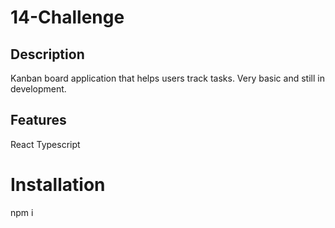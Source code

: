 # 14-Challenge

## Description
Kanban board application that helps users track tasks. Very basic and still in development.

## Features
React
Typescript

# Installation
npm i
